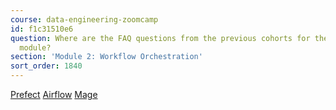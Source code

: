 ```yaml
---
course: data-engineering-zoomcamp
id: f1c31510e6
question: Where are the FAQ questions from the previous cohorts for the orchestration
  module?
section: 'Module 2: Workflow Orchestration'
sort_order: 1840
---
```


[Prefect](https://docs.google.com/document/d/1K_LJ9RhAORQk3z4Qf_tfGQCDbu8wUWzru62IUscgiGU/edit?usp=sharing) [Airflow](https://docs.google.com/document/d/1-BwPAsyDH_mAsn8HH5z_eNYVyBMAtawJRjHHsjEKHyY/edit?usp=sharing) [Mage](https://docs.google.com/document/d/1CkHVelbYYTMbwuj2eurNIwWVqXWzH-9-AqKETD9IC3I/edit?tab=t.0)

